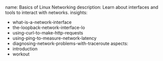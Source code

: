 name: Basics of Linux Networking
description: Learn about interfaces and tools to interact with networks.
insights:
  - what-is-a-network-interface
  - the-loopback-network-interface-lo
  - using-curl-to-make-http-requests
  - using-ping-to-measure-network-latency
  - diagnosing-network-problems-with-traceroute
aspects:
  - introduction
  - workout
